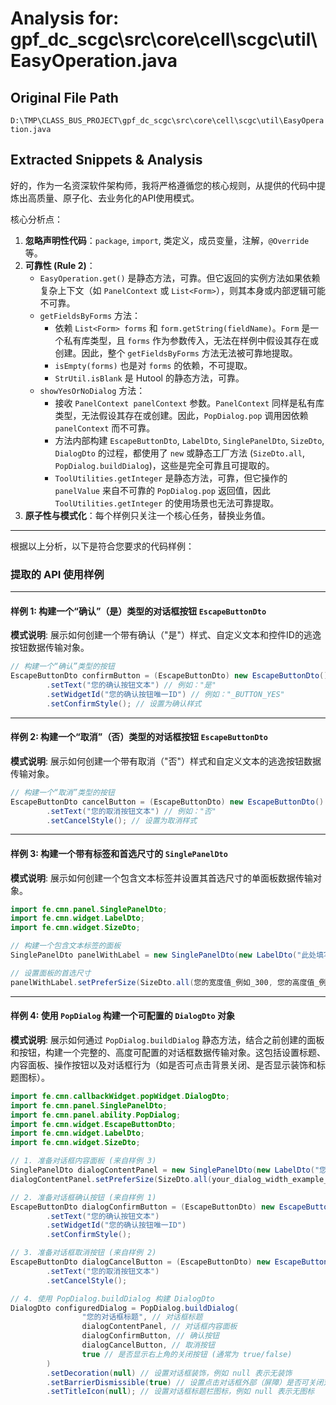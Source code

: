 # Analysis for: gpf_dc_scgc\src\core\cell\scgc\util\EasyOperation.java

## Original File Path
`D:\TMP\CLASS_BUS_PROJECT\gpf_dc_scgc\src\core\cell\scgc\util\EasyOperation.java`

## Extracted Snippets & Analysis
好的，作为一名资深软件架构师，我将严格遵循您的核心规则，从提供的代码中提炼出高质量、原子化、去业务化的API使用模式。

核心分析点：

1.  **忽略声明性代码**：`package`, `import`, 类定义，成员变量，注解，`@Override` 等。
2.  **可靠性 (Rule 2)**：
    *   `EasyOperation.get()` 是静态方法，可靠。但它返回的实例方法如果依赖复杂上下文（如 `PanelContext` 或 `List<Form>`），则其本身或内部逻辑可能不可靠。
    *   `getFieldsByForms` 方法：
        *   依赖 `List<Form> forms` 和 `form.getString(fieldName)`。`Form` 是一个私有库类型，且 `forms` 作为参数传入，无法在样例中假设其存在或创建。因此，整个 `getFieldsByForms` 方法无法被可靠地提取。
        *   `isEmpty(forms)` 也是对 `forms` 的依赖，不可提取。
        *   `StrUtil.isBlank` 是 Hutool 的静态方法，可靠。
    *   `showYesOrNoDialog` 方法：
        *   接收 `PanelContext panelContext` 参数。`PanelContext` 同样是私有库类型，无法假设其存在或创建。因此，`PopDialog.pop` 调用因依赖 `panelContext` 而不可靠。
        *   方法内部构建 `EscapeButtonDto`, `LabelDto`, `SinglePanelDto`, `SizeDto`, `DialogDto` 的过程，都使用了 `new` 或静态工厂方法 (`SizeDto.all`, `PopDialog.buildDialog`)，这些是完全可靠且可提取的。
        *   `ToolUtilities.getInteger` 是静态方法，可靠，但它操作的 `panelValue` 来自不可靠的 `PopDialog.pop` 返回值，因此 `ToolUtilities.getInteger` 的使用场景也无法可靠提取。
3.  **原子性与模式化**：每个样例只关注一个核心任务，替换业务值。

---

根据以上分析，以下是符合您要求的代码样例：

### 提取的 API 使用样例

---

#### 样例 1: 构建一个“确认”（是）类型的对话框按钮 `EscapeButtonDto`

**模式说明**: 展示如何创建一个带有确认（"是"）样式、自定义文本和控件ID的逃逸按钮数据传输对象。

```java
// 构建一个“确认”类型的按钮
EscapeButtonDto confirmButton = (EscapeButtonDto) new EscapeButtonDto()
        .setText("您的确认按钮文本") // 例如："是"
        .setWidgetId("您的确认按钮唯一ID") // 例如："_BUTTON_YES"
        .setConfirmStyle(); // 设置为确认样式
```

---

#### 样例 2: 构建一个“取消”（否）类型的对话框按钮 `EscapeButtonDto`

**模式说明**: 展示如何创建一个带有取消（"否"）样式和自定义文本的逃逸按钮数据传输对象。

```java
// 构建一个“取消”类型的按钮
EscapeButtonDto cancelButton = (EscapeButtonDto) new EscapeButtonDto()
        .setText("您的取消按钮文本") // 例如："否"
        .setCancelStyle(); // 设置为取消样式
```

---

#### 样例 3: 构建一个带有标签和首选尺寸的 `SinglePanelDto`

**模式说明**: 展示如何创建一个包含文本标签并设置其首选尺寸的单面板数据传输对象。

```java
import fe.cmn.panel.SinglePanelDto;
import fe.cmn.widget.LabelDto;
import fe.cmn.widget.SizeDto;

// 构建一个包含文本标签的面板
SinglePanelDto panelWithLabel = new SinglePanelDto(new LabelDto("此处填写面板上的提示信息"));

// 设置面板的首选尺寸
panelWithLabel.setPreferSize(SizeDto.all(您的宽度值_例如_300, 您的高度值_例如_100));
```

---

#### 样例 4: 使用 `PopDialog` 构建一个可配置的 `DialogDto` 对象

**模式说明**: 展示如何通过 `PopDialog.buildDialog` 静态方法，结合之前创建的面板和按钮，构建一个完整的、高度可配置的对话框数据传输对象。这包括设置标题、内容面板、操作按钮以及对话框行为（如是否可点击背景关闭、是否显示装饰和标题图标）。

```java
import fe.cmn.callbackWidget.popWidget.DialogDto;
import fe.cmn.panel.SinglePanelDto;
import fe.cmn.panel.ability.PopDialog;
import fe.cmn.widget.EscapeButtonDto;
import fe.cmn.widget.LabelDto;
import fe.cmn.widget.SizeDto;

// 1. 准备对话框内容面板 (来自样例 3)
SinglePanelDto dialogContentPanel = new SinglePanelDto(new LabelDto("您的对话框正文消息"));
dialogContentPanel.setPreferSize(SizeDto.all(your_dialog_width_example_300, your_dialog_height_example_100));

// 2. 准备对话框确认按钮 (来自样例 1)
EscapeButtonDto dialogConfirmButton = (EscapeButtonDto) new EscapeButtonDto()
        .setText("您的确认按钮文本")
        .setWidgetId("您的确认按钮唯一ID")
        .setConfirmStyle();

// 3. 准备对话框取消按钮 (来自样例 2)
EscapeButtonDto dialogCancelButton = (EscapeButtonDto) new EscapeButtonDto()
        .setText("您的取消按钮文本")
        .setCancelStyle();

// 4. 使用 PopDialog.buildDialog 构建 DialogDto
DialogDto configuredDialog = PopDialog.buildDialog(
                "您的对话框标题", // 对话框标题
                dialogContentPanel, // 对话框内容面板
                dialogConfirmButton, // 确认按钮
                dialogCancelButton, // 取消按钮
                true // 是否显示右上角的关闭按钮 (通常为 true/false)
        )
        .setDecoration(null) // 设置对话框装饰，例如 null 表示无装饰
        .setBarrierDismissible(true) // 设置点击对话框外部（屏障）是否可关闭对话框
        .setTitleIcon(null); // 设置对话框标题栏图标，例如 null 表示无图标
```